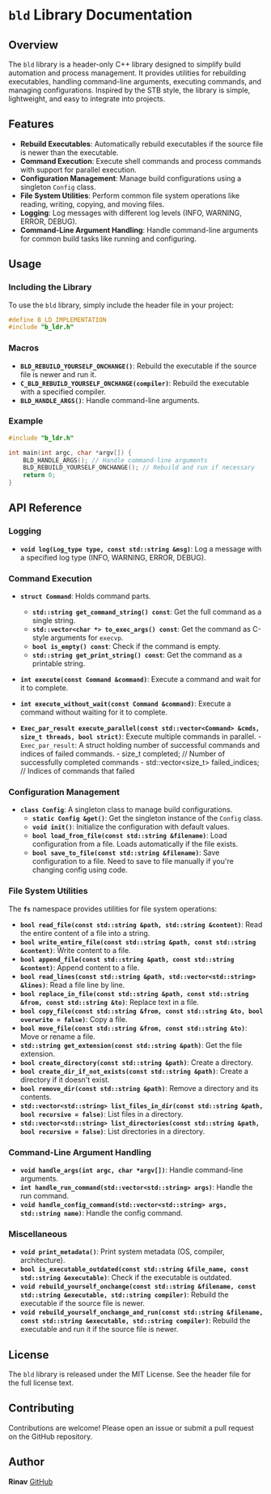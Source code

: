 `bld` Library Documentation
===========================

Overview
--------

The `bld` library is a header-only C++ library designed to simplify build automation and process management. It provides utilities for rebuilding executables, handling command-line arguments, executing commands, and managing configurations. Inspired by the STB style, the library is simple, lightweight, and easy to integrate into projects.

Features
--------

-   **Rebuild Executables**: Automatically rebuild executables if the source file is newer than the executable.
-   **Command Execution**: Execute shell commands and process commands with support for parallel execution.
-   **Configuration Management**: Manage build configurations using a singleton `Config` class.
-   **File System Utilities**: Perform common file system operations like reading, writing, copying, and moving files.
-   **Logging**: Log messages with different log levels (INFO, WARNING, ERROR, DEBUG).
-   **Command-Line Argument Handling**: Handle command-line arguments for common build tasks like running and configuring.

Usage
-----

### Including the Library

To use the `bld` library, simply include the header file in your project:

```cpp
#define B_LD_IMPLEMENTATION
#include "b_ldr.h"

```

### Macros

-   **`BLD_REBUILD_YOURSELF_ONCHANGE()`**: Rebuild the executable if the source file is newer and run it.
-   **`C_BLD_REBUILD_YOURSELF_ONCHANGE(compiler)`**: Rebuild the executable with a specified compiler.
-   **`BLD_HANDLE_ARGS()`**: Handle command-line arguments.

### Example

``` cpp
#include "b_ldr.h"

int main(int argc, char *argv[]) {
    BLD_HANDLE_ARGS(); // Handle command-line arguments
    BLD_REBUILD_YOURSELF_ONCHANGE(); // Rebuild and run if necessary
    return 0;
}

```

API Reference
-------------

### Logging

-   **`void log(Log_type type, const std::string &msg)`**: Log a message with a specified log type (INFO, WARNING, ERROR, DEBUG).

### Command Execution

-   **`struct Command`**: Holds command parts.
    -   **`std::string get_command_string() const`**: Get the full command as a single string.
    -   **`std::vector<char *> to_exec_args() const`**: Get the command as C-style arguments for `execvp`.
    -   **`bool is_empty() const`**: Check if the command is empty.
    -   **`std::string get_print_string() const`**: Get the command as a printable string.
-   **`int execute(const Command &command)`**: Execute a command and wait for it to complete.

-   **`int execute_without_wait(const Command &command)`**: Execute a command without waiting for it to complete.

-   **`Exec_par_result execute_parallel(const std::vector<Command> &cmds, size_t threads, bool strict)`**: Execute multiple commands in parallel.
        - `Exec_par_result`: A struct holding number of successful commands and indices of failed commands.
            - size_t completed;                    // Number of successfully completed commands
            - std::vector<size_t> failed_indices;  // Indices of commands that failed

### Configuration Management

-   **`class Config`**: A singleton class to manage build configurations.
    -   **`static Config &get()`**: Get the singleton instance of the `Config` class.
    -   **`void init()`**: Initialize the configuration with default values.
    -   **`bool load_from_file(const std::string &filename)`**: Load configuration from a file. Loads automatically if the file exists.
    -   **`bool save_to_file(const std::string &filename)`**: Save configuration to a file. Need to save to file manually if you're changing config using code.

### File System Utilities

The **`fs`** namespace provides utilities for file system operations:

-   **`bool read_file(const std::string &path, std::string &content)`**: Read the entire content of a file into a string.
-   **`bool write_entire_file(const std::string &path, const std::string &content)`**: Write content to a file.
-   **`bool append_file(const std::string &path, const std::string &content)`**: Append content to a file.
-   **`bool read_lines(const std::string &path, std::vector<std::string> &lines)`**: Read a file line by line.
-   **`bool replace_in_file(const std::string &path, const std::string &from, const std::string &to)`**: Replace text in a file.
-   **`bool copy_file(const std::string &from, const std::string &to, bool overwrite = false)`**: Copy a file.
-   **`bool move_file(const std::string &from, const std::string &to)`**: Move or rename a file.
-   **`std::string get_extension(const std::string &path)`**: Get the file extension.
-   **`bool create_directory(const std::string &path)`**: Create a directory.
-   **`bool create_dir_if_not_exists(const std::string &path)`**: Create a directory if it doesn't exist.
-   **`bool remove_dir(const std::string &path)`**: Remove a directory and its contents.
-   **`std::vector<std::string> list_files_in_dir(const std::string &path, bool recursive = false)`**: List files in a directory.
-   **`std::vector<std::string> list_directories(const std::string &path, bool recursive = false)`**: List directories in a directory.

### Command-Line Argument Handling

-   **`void handle_args(int argc, char *argv[])`**: Handle command-line arguments.
-   **`int handle_run_command(std::vector<std::string> args)`**: Handle the run command.
-   **`void handle_config_command(std::vector<std::string> args, std::string name)`**: Handle the config command.

### Miscellaneous

-   **`void print_metadata()`**: Print system metadata (OS, compiler, architecture).
-   **`bool is_executable_outdated(const std::string &file_name, const std::string &executable)`**: Check if the executable is outdated.
-   **`void rebuild_yourself_onchange(const std::string &filename, const std::string &executable, std::string compiler)`**: Rebuild the executable if the source file is newer.
-   **`void rebuild_yourself_onchange_and_run(const std::string &filename, const std::string &executable, std::string compiler)`**: Rebuild the executable and run it if the source file is newer.

License
-------

The `bld` library is released under the MIT License. See the header file for the full license text.

Contributing
------------

Contributions are welcome! Please open an issue or submit a pull request on the GitHub repository.

Author
------

**Rinav** [ GitHub ](github.com/rrrinav)
